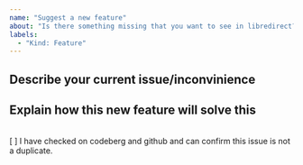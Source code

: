 ```yaml
---
name: "Suggest a new feature"
about: "Is there something missing that you want to see in libredirect? Suggest a feature so it will exist in a future release."
labels:
  - "Kind: Feature"
---
```


## Describe your current issue/inconvinience

## Explain how this new feature will solve this

<br>
<!--Put an "x" inbetween the brackets to confirm-->
[ ] I have checked on codeberg and github and can confirm this issue is not a duplicate.

